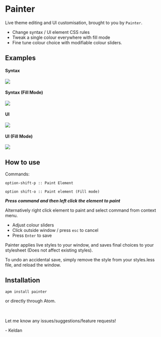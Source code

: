 # Painter

Live theme editing and UI customisation, brought to you by `Painter`.

- Change syntax / UI element CSS rules
- Tweak a single colour everywhere with fill mode
- Fine tune colour choice with modifiable colour sliders.

## Examples

#### Syntax

![](examples/Syntax-Normal.gif)

#### Syntax (Fill Mode)

![](examples/Syntax-Fill.gif)

#### UI

![](examples/UI-Normal.gif)

#### UI (Fill Mode)

![](examples/UI-Fill.gif)

## How to use

Commands:

`option-shift-p :: Paint Element`

`option shift-o :: Paint element (Fill mode)`

***Press command and then left click the element to paint***

Alternatively right click element to paint and select command from context menu.

- Adjust colour sliders
- Click outside window / press `esc` to cancel
- Press `Enter` to save

Painter applies live styles to your window, and saves final choices to your stylesheet (Does not affect existing styles).

To undo an accidental save, simply remove the style from your styles.less file, and reload the window.

## Installation

`apm install painter`

or directly through Atom.

\
\
Let me know any issues/suggestions/feature requests!

\- Keldan
